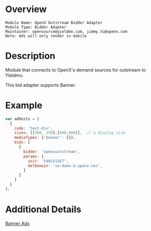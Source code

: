 # Overview

```
Module Name: OpenX Outstream Bidder Adapter
Module Type: Bidder Adapter
Maintainer: opensource@yieldmo.com, jimmy.tu@openx.com
Note: Ads will only render in mobile
```

# Description

Module that connects to OpenX's demand sources for outstream to Yieldmo.

This bid adapter supports Banner.

# Example
```javascript
var adUnits = [
  {
    code: 'test-div',
    sizes: [[300, 250],[640,480]],  // a display size
    mediaTypes: {'banner': {}},
    bids: [
      {
        bidder: 'openxoutstream',
        params: {
          unit: '540141567',
          delDomain: 'se-demo-d.openx.net',
        }
      }
    ]
  }
];
```

# Additional Details
[Banner Ads](https://docs.openx.com/Content/developers/containers/prebid-adapter.html)

